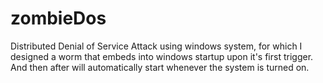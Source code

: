 # zombieDos
Distributed Denial of Service Attack using windows system, for which I designed a worm that embeds into windows startup upon it's first trigger. And then after will automatically start whenever the system is turned on.
